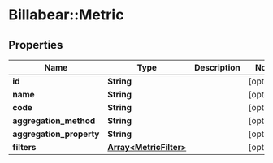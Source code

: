 # Billabear::Metric

## Properties
Name | Type | Description | Notes
------------ | ------------- | ------------- | -------------
**id** | **String** |  | [optional] 
**name** | **String** |  | [optional] 
**code** | **String** |  | [optional] 
**aggregation_method** | **String** |  | [optional] 
**aggregation_property** | **String** |  | [optional] 
**filters** | [**Array&lt;MetricFilter&gt;**](MetricFilter.md) |  | [optional] 

